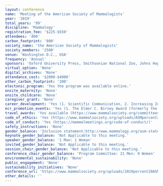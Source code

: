 ```yaml
---
layout: conference 
name: 'Meeting of the American Society of Mammalogists'
year: '2019'
total_years: '99'
discipline: 'Mammalogy'
registration_fee: '$225-$550'
attendees: '400'
carbon_footprint: '800'
society_name: 'the American Society of Mammalogists'
society_members: '2500'
venue: 'Washington D.C., USA'
frequency: 'Annual'
sponsors: 'Oxford University Press, Smithsonian National Zoo, Johns Hopkins University Press, RTL Genomics, iDiGBio(Integrated Digitized Biocollections), TiTLEY'
virtual_option: 'None'
digital_archives: 'None'
attendance_cost: '$2000-$4000'
other_carbon_footprint: '200'
electonic_program: 'Yes the program was available online.'
onsite_maternity: 'None'
onsite_childcare: 'None'
caregiver_grant: 'None'
career_development: 'Yes (1. Scientific Communication, 2. Increasing Inclusivity: Bias Awareness in Academia 3. 1-on-1 Mentoring –Networking for Success in Mammalogy: Student Mentoring 4. SciComm: Developing Strategies for Effective and Trustworthy Communication)'
ecr_promotion_events: 'Yes (1. The Elmer C. Birney Award (formerly the ASM Award) is the Societys student honorarium   2. The Annie M. Alexander Award was established to recognize the contributions of masters-level students to research in mammalogy.  3. The Anna M. Jackson Award  4. ASM Grant-in-Aid of Research and other student research grants (Latin American Graduate Student Field Research Award, African Graduate Student Research Fund, James L. Patton Award, Student Science Policy Award) '
travel_awards: 'Yes available (https://www.mammalsociety.org/committees/honoraria-and-travel-awards#tab6)'
code_of_ethics: 'Yes (https://www.mammalsociety.org/uploads/ASMpercent20Ethicspercent20Statement.pdf)'
code_of_conduct: 'Yes (https://mammalmeetings.org/code-of-conduct/)'
safety_instructions: 'None'
gender_balance: 'Inclusion statement:http://www.mammalogy.org/asm-statement-inclusion  states that:The  American  Society  of  Mammalogists  (ASM)  prohibits  discrimination,  harassment,  and  bullying  against  any member because of ancestry, color, national origin, marital status, veteran status, gender identity or expression, sexual orientation, race, ethnicity, religion, age, disability, political affiliation or any other characteristic protected by law. ASM expects its employees, volunteers, members and other constituents, wheneverand wherever they are conducting Society business or participating in Society events or activities, to maintain an environment free of discrimination, harassment, bullying, or retaliation.'
keynote_gender_balance: 'Not Applicable to this meeting.'
speaker_gender_balance: '1 Man: 1 Woman'
invited_gender_balance: 'Not Applicable to this meeting.'
session_chair_gender_balance: 'Not Applicable to this meeting.'
conference_chair_gender_balance: 'Program Committee: 21 Men: 9 Women'
environmental_sustainability: 'None'
public_engagement: 'None'
sustainability_initiatives: 'None'
conference_url: 'https://www.mammalsociety.org/uploads/2019percent20ASMpercent20Program-2019.06.18.pdf'
other_details: ''
---
```

